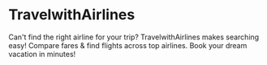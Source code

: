 # TravelwithAirlines
Can't find the right airline for your trip? TravelwithAirlines makes searching easy! Compare fares &amp; find flights across top airlines. Book your dream vacation in minutes! 
